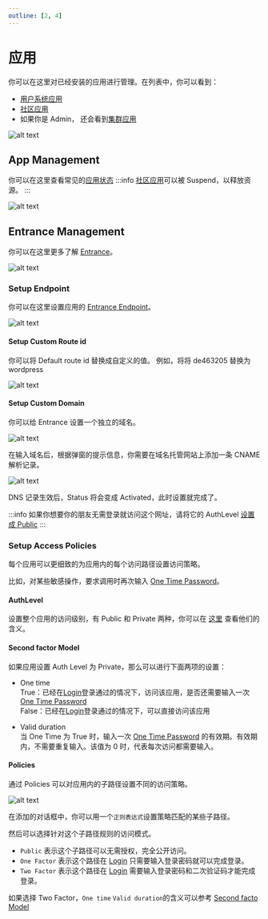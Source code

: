 ```yaml
---
outline: [2, 4]
---
```


# 应用

你可以在这里对已经安装的应用进行管理。在列表中，你可以看到：

- [用户系统应用](../../../overview/terminus/application.md#用户系统应用)
- [社区应用](../../../overview/terminus/application.md#社区应用)
- 如果你是 Admin， 还会看到[集群应用](../../../overview/terminus/application.md#集群应用)

![alt text](/images/how-to/terminus/application.png)

## App Management

你可以在这里查看常见的[应用状态](../../../overview/terminus/application.md#应用状态)
:::info
[社区应用](../../../overview/terminus/application.md#社区应用)可以被 Suspend，以释放资源。
:::

![alt text](/images/how-to/terminus/application_details.png)

## Entrance Management

你可以在这里更多了解 [Entrance](../../../overview/terminus/network.md#entrance)。

![alt text](/images/how-to/terminus/application_entrance.png)

### Setup Endpoint

你可以在这里设置应用的 [Entrance Endpoint](../../../overview/terminus/network.md#endpoint)。

![alt text](/images/how-to/terminus/application_domain_setup.png)

#### Setup Custom Route id

你可以将 Default route id 替换成自定义的值。 例如，将将 de463205 替换为 wordpress

![alt text](/images/how-to/terminus/application_third_level_domain.png)

#### Setup Custom Domain

你可以给 Entrance 设置一个独立的域名。

![alt text](/images/how-to/terminus/application_third_party_domain.png)

在输入域名后，根据弹窗的提示信息，你需要在域名托管网站上添加一条 CNAME 解析记录。

![alt text](/images/how-to/terminus/application_activation_third_party_domain.png)

DNS 记录生效后，Status 将会变成 Activated，此时设置就完成了。

:::info
如果你想要你的朋友无需登录就访问这个网址，请将它的 AuthLevel [设置成 Public](#authlevel)
:::

### Setup Access Policies

每个应用可以更细致的为应用内的每个访问路径设置访问策略。

比如，对某些敏感操作，要求调用时再次输入 [One Time Password](../../../overview/terminus/account.md#多因素验证)。

#### AuthLevel

设置整个应用的访问级别，有 Public 和 Private 两种，你可以在 [这里](../../../overview/terminus/network.md#entrance) 查看他们的含义。

#### Second factor Model

如果应用设置 Auth Level 为 Private，那么可以进行下面两项的设置：

- One time<br>
  True：已经在[Login](../setup/login.md)登录通过的情况下，访问该应用，是否还需要输入一次 [One Time Password](../../../overview/terminus/account.md#多因素验证)<br>
  False：已经在[Login](../setup/login.md)登录通过的情况下，可以直接访问该应用

- Valid duration<br>
  当 One Time 为 True 时，输入一次 [One Time Password](../../../overview/terminus/account.md#多因素验证) 的有效期。有效期内，不需要重复输入。该值为 0 时，代表每次访问都需要输入。

#### Policies

通过 Policies 可以对应用内的子路径设置不同的访问策略。

![alt text](/images/how-to/terminus/application_add_sub_policies.png)

在添加的对话框中，你可以用一个`正则表达式`设置策略匹配的某些子路径。

然后可以选择针对这个子路径规则的访问模式。

- `Public` 表示这个子路径可以无需授权，完全公开访问。
- `One Factor` 表示这个路径在 [Login](../setup/login.md) 只需要输入登录密码就可以完成登录。
- `Two Factor` 表示这个路径在 [Login](../setup/login.md) 需要输入登录密码和二次验证码才能完成登录。

如果选择 Two Factor，`One time` `Valid duration`的含义可以参考 [Second facto Model](#second-factor-model)
